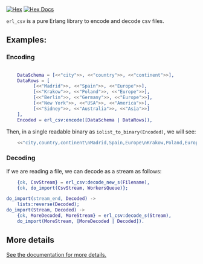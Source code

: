 [![Hex](http://img.shields.io/hexpm/v/erl_csv.svg)](https://hex.pm/packages/erl_csv)
[![Hex Docs](https://img.shields.io/badge/erl_csv.svg)](https://hexdocs.pm/erl_csv/)

`erl_csv` is a pure Erlang library to encode and decode csv files.

## Examples:

### Encoding
```erlang

    DataSchema = [<<"city">>, <<"country">>, <<"continent">>],
    DataRows = [
          [<<"Madrid">>, <<"Spain">>, <<"Europe">>],
          [<<"Krakow">>, <<"Poland">>, <<"Europe">>],
          [<<"Berlin">>, <<"Germany">>, <<"Europe">>],
          [<<"New York">>, <<"USA">>, <<"America">>],
          [<<"Sidney">>, <<"Australia">>, <<"Asia">>]
    ],
    Encoded = erl_csv:encode([DataSchema | DataRows]),
```

Then, in a single readable binary as `iolist_to_binary(Encoded)`, we will see:
```erlang
    <<"city,country,continent\nMadrid,Spain,Europe\nKrakow,Poland,Europe\nBerlin,Germany,Europe\nNew York,USA,America\nSidney,Au"...>>
```

### Decoding
If we are reading a file, we can decode as a stream as follows:
```erlang
    {ok, CsvStream} = erl_csv:decode_new_s(Filename),
    {ok, do_import(CsvStream, WorkersQueue)};

do_import(stream_end, Decoded) ->
    lists:reverse(Decoded);
do_import(Stream, Decoded) ->
    {ok, MoreDecoded, MoreStream} = erl_csv:decode_s(Stream),
    do_import(MoreStream, [MoreDecoded | Decoded]).

```

## More details
[See the documentation for more details.](https://hexdocs.pm/erl_csv/)
